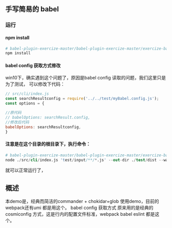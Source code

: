 ## 手写简易的 babel

### 运行

#### npm install

```s
# babel-plugin-exercize-master/babel-plugin-exercize-master/exercize-babel
npm install
```

#### babel config 获取方式修改
win10下，确实遇到这个问题了，原因是babel config 读取的问题，我们这里只是为了测试，
可以修改下代码：
```js
// src/cli/index.js
const searchResultconfig = require('../../test/myBabel.config.js');
const options = {

//原代码
// babelOptions: searchResult.config,
//修改后代码
babelOptions: searchResultconfig,
}
```
#### 注意是在这个目录的根目录下，执行命令：
```s
# babel-plugin-exercize-master/babel-plugin-exercize-master/exercize-babel 根目录下执行
node ./src/cli/index.js 'test/input/**/*.js' --out-dir ./test/dist --watch
```
就可以正常运行了，


## 概述
本demo是，经典而简洁的commander + chokidar+glob 使用demo，目前的webpack还有umi 都是用这个。
babel config 获取方式 原来用的是经典的 cosmiconfig 方式，这是行内的配置文件标准，webpack babel eslint 都是这个。